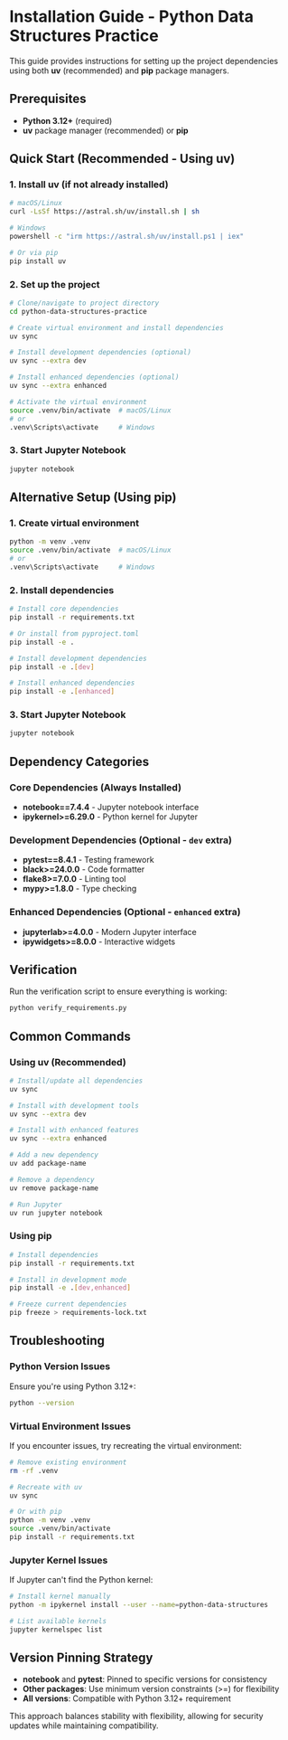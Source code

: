 # Installation Guide - Python Data Structures Practice

This guide provides instructions for setting up the project dependencies using both **uv** (recommended) and **pip** package managers.

## Prerequisites

- **Python 3.12+** (required)
- **uv** package manager (recommended) or **pip**

## Quick Start (Recommended - Using uv)

### 1. Install uv (if not already installed)

```bash
# macOS/Linux
curl -LsSf https://astral.sh/uv/install.sh | sh

# Windows
powershell -c "irm https://astral.sh/uv/install.ps1 | iex"

# Or via pip
pip install uv
```

### 2. Set up the project

```bash
# Clone/navigate to project directory
cd python-data-structures-practice

# Create virtual environment and install dependencies
uv sync

# Install development dependencies (optional)
uv sync --extra dev

# Install enhanced dependencies (optional)
uv sync --extra enhanced

# Activate the virtual environment
source .venv/bin/activate  # macOS/Linux
# or
.venv\Scripts\activate     # Windows
```

### 3. Start Jupyter Notebook

```bash
jupyter notebook
```

## Alternative Setup (Using pip)

### 1. Create virtual environment

```bash
python -m venv .venv
source .venv/bin/activate  # macOS/Linux
# or
.venv\Scripts\activate     # Windows
```

### 2. Install dependencies

```bash
# Install core dependencies
pip install -r requirements.txt

# Or install from pyproject.toml
pip install -e .

# Install development dependencies
pip install -e .[dev]

# Install enhanced dependencies
pip install -e .[enhanced]
```

### 3. Start Jupyter Notebook

```bash
jupyter notebook
```

## Dependency Categories

### Core Dependencies (Always Installed)

- **notebook==7.4.4** - Jupyter notebook interface
- **ipykernel>=6.29.0** - Python kernel for Jupyter

### Development Dependencies (Optional - `dev` extra)

- **pytest==8.4.1** - Testing framework
- **black>=24.0.0** - Code formatter
- **flake8>=7.0.0** - Linting tool
- **mypy>=1.8.0** - Type checking

### Enhanced Dependencies (Optional - `enhanced` extra)

- **jupyterlab>=4.0.0** - Modern Jupyter interface
- **ipywidgets>=8.0.0** - Interactive widgets

## Verification

Run the verification script to ensure everything is working:

```bash
python verify_requirements.py
```

## Common Commands

### Using uv (Recommended)

```bash
# Install/update all dependencies
uv sync

# Install with development tools
uv sync --extra dev

# Install with enhanced features
uv sync --extra enhanced

# Add a new dependency
uv add package-name

# Remove a dependency
uv remove package-name

# Run Jupyter
uv run jupyter notebook
```

### Using pip

```bash
# Install dependencies
pip install -r requirements.txt

# Install in development mode
pip install -e .[dev,enhanced]

# Freeze current dependencies
pip freeze > requirements-lock.txt
```

## Troubleshooting

### Python Version Issues

Ensure you're using Python 3.12+:

```bash
python --version
```

### Virtual Environment Issues

If you encounter issues, try recreating the virtual environment:

```bash
# Remove existing environment
rm -rf .venv

# Recreate with uv
uv sync

# Or with pip
python -m venv .venv
source .venv/bin/activate
pip install -r requirements.txt
```

### Jupyter Kernel Issues

If Jupyter can't find the Python kernel:

```bash
# Install kernel manually
python -m ipykernel install --user --name=python-data-structures

# List available kernels
jupyter kernelspec list
```

## Version Pinning Strategy

- **notebook** and **pytest**: Pinned to specific versions for consistency
- **Other packages**: Use minimum version constraints (>=) for flexibility
- **All versions**: Compatible with Python 3.12+ requirement

This approach balances stability with flexibility, allowing for security updates while maintaining compatibility.
